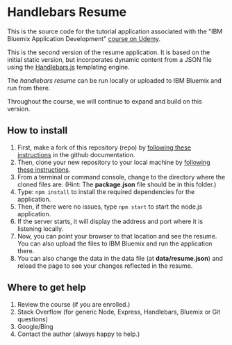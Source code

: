 # Handlebars Resume
This is the source code for the tutorial application associated with the "IBM Bluemix Application Development" [course on Udemy]().

This is the second version of the resume application. It is based on the initial static version, but incorporates dynamic content from a JSON file using the [Handlebars.js](http://handlebarsjs.com/) templating engine. 

The _handlebars resume_ can be run locally or uploaded to IBM Bluemix and run from there.

Throughout the course, we will continue to expand and build on this version.

## How to install
1. First, make a fork of this repository (repo) by [following these instructions](https://help.github.com/articles/fork-a-repo/) in the github documentation.
1. Then, clone your new repository to your local machine by [following these instructions](https://help.github.com/articles/cloning-a-repository/).
1. From a terminal or command console, change to the directory where the cloned files are. (Hint: The **package.json** file should be in this folder.)
1. Type: `npm install` to install the required dependencies for the application.
1. Then, if there were no issues, type `npm start` to start the node.js application.
1. If the server starts, it will display the address and port where it is listening locally.
1. Now, you can point your browser to that location and see the resume. You can also upload the files to IBM Bluemix and run the application there.
1. You can also change the data in the data file (at **data/resume.json**) and reload the page to see your changes reflected in the resume.

## Where to get help

1. Review the course (if you are enrolled.)
1. Stack Overflow (for generic Node, Express, Handlebars, Bluemix or Git questions)
1. Google/Bing
1. Contact the author (always happy to help.)
